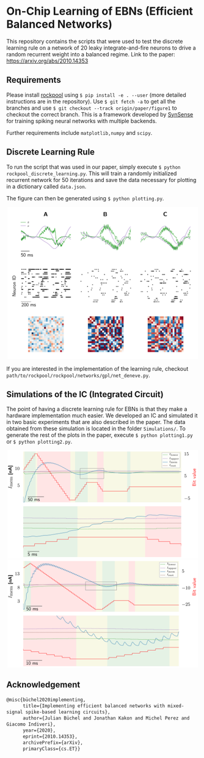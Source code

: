 # On-Chip Learning of EBNs (Efficient Balanced Networks)

This repository contains the scripts that were used to test the discrete learning rule on a network of 20 leaky integrate-and-fire neurons to drive
a random recurrent weight into a balanced regime. Link to the paper: https://arxiv.org/abs/2010.14353

## Requirements
Please install [rockpool](https://github.com/jubueche/Rockpool) using `$ pip install -e . --user` (more detailed instructions are in the repository).
Use `$ git fetch -a` to get all the branches and use `$ git checkout --track origin/paper/figure1` to checkout the correct branch.
This is a framework developed by [SynSense](synsense.ai) for training spiking neural networks with multiple backends.

Further requirements include `matplotlib,numpy` and `scipy`.

## Discrete Learning Rule
To run the script that was used in our paper, simply execute `$ python rockpool_discrete_learning.py`. This will train a randomly initialized recurrent network for 50 iterations and save the data necessary for plotting in a dictionary called `data.json`.

The figure can then be generated using `$ python plotting.py`.

<center>
<img src=figure1.png width="500">
</center>

If you are interested in the implementation of the learning rule, checkout `path/to/rockpool/rockpool/networks/gpl/net_deneve.py`.

## Simulations of the IC (Integrated Circuit)
The point of having a discrete learning rule for EBNs is that they make a hardware implementation much easier. We developed an IC and simulated it in two basic experiments that are also described in the paper. The data obtained from these simulation is located in the folder `Simulations/`. To generate the rest of the plots in the paper, execute `$ python plotting1.py` or `$ python plotting2.py`.

<center>
<img src=sim1_plot.png width="500">
</center>

<center>
<img src=sim2_plot.png width="500">
</center>


## Acknowledgement
```
@misc{büchel2020implementing,
      title={Implementing efficient balanced networks with mixed-signal spike-based learning circuits}, 
      author={Julian Büchel and Jonathan Kakon and Michel Perez and Giacomo Indiveri},
      year={2020},
      eprint={2010.14353},
      archivePrefix={arXiv},
      primaryClass={cs.ET}}
```
